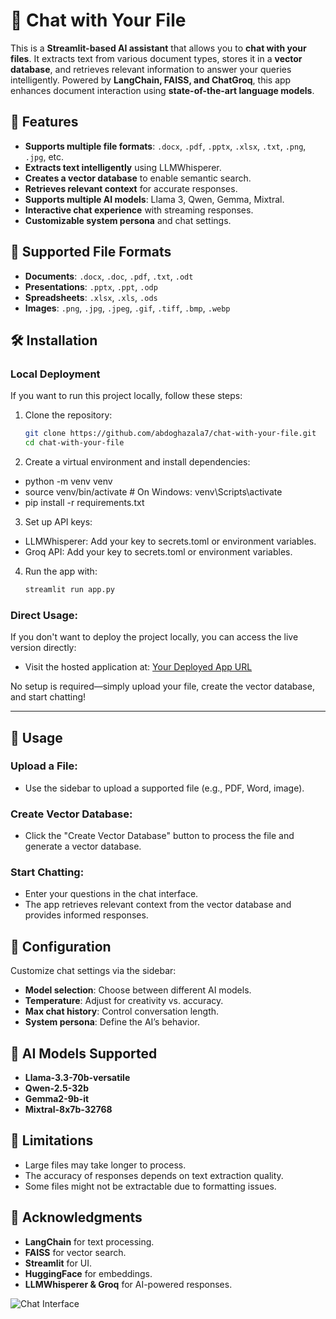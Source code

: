 # 💬 Chat with Your File

This is a **Streamlit-based AI assistant** that allows you to **chat with your files**. It extracts text from various document types, stores it in a **vector database**, and retrieves relevant information to answer your queries intelligently. Powered by **LangChain, FAISS, and ChatGroq**, this app enhances document interaction using **state-of-the-art language models**.

## 🚀 Features

- **Supports multiple file formats**: `.docx`, `.pdf`, `.pptx`, `.xlsx`, `.txt`, `.png`, `.jpg`, etc.
- **Extracts text intelligently** using LLMWhisperer.
- **Creates a vector database** to enable semantic search.
- **Retrieves relevant context** for accurate responses.
- **Supports multiple AI models**: Llama 3, Qwen, Gemma, Mixtral.
- **Interactive chat experience** with streaming responses.
- **Customizable system persona** and chat settings.

## 📁 Supported File Formats

- **Documents**: `.docx`, `.doc`, `.pdf`, `.txt`, `.odt`
- **Presentations**: `.pptx`, `.ppt`, `.odp`
- **Spreadsheets**: `.xlsx`, `.xls`, `.ods`
- **Images**: `.png`, `.jpg`, `.jpeg`, `.gif`, `.tiff`, `.bmp`, `.webp`


## 🛠️ Installation

### Local Deployment

If you want to run this project locally, follow these steps:

1. Clone the repository:

   ```bash
   git clone https://github.com/abdoghazala7/chat-with-your-file.git
   cd chat-with-your-file

2. Create a virtual environment and install dependencies:
  - python -m venv venv
  - source venv/bin/activate  # On Windows: venv\Scripts\activate
  - pip install -r requirements.txt

3. Set up API keys:
  - LLMWhisperer: Add your key to secrets.toml or environment variables.
  - Groq API: Add your key to secrets.toml or environment variables.

4. Run the app with:

     ```bash
     streamlit run app.py


### Direct Usage:

If you don't want to deploy the project locally, you can access the live version directly:

- Visit the hosted application at: [Your Deployed App URL](https://your-deployed-app-url.com)

No setup is required—simply upload your file, create the vector database, and start chatting!

---------------------------------------------------------------------------------------------

## 🏃 Usage

### Upload a File:
- Use the sidebar to upload a supported file (e.g., PDF, Word, image).

### Create Vector Database:
- Click the "Create Vector Database" button to process the file and generate a vector database.

### Start Chatting:
- Enter your questions in the chat interface.
- The app retrieves relevant context from the vector database and provides informed responses.

## 🔧 Configuration

Customize chat settings via the sidebar:

- **Model selection**: Choose between different AI models.
- **Temperature**: Adjust for creativity vs. accuracy.
- **Max chat history**: Control conversation length.
- **System persona**: Define the AI’s behavior.

## 🤖 AI Models Supported

- **Llama-3.3-70b-versatile**
- **Qwen-2.5-32b**
- **Gemma2-9b-it**
- **Mixtral-8x7b-32768**

## 🛑 Limitations

- Large files may take longer to process.
- The accuracy of responses depends on text extraction quality.
- Some files might not be extractable due to formatting issues.

## 🙌 Acknowledgments

- **LangChain** for text processing.
- **FAISS** for vector search.
- **Streamlit** for UI.
- **HuggingFace** for embeddings.
- **LLMWhisperer & Groq** for AI-powered responses.

![Chat Interface](chat-ui.png)
